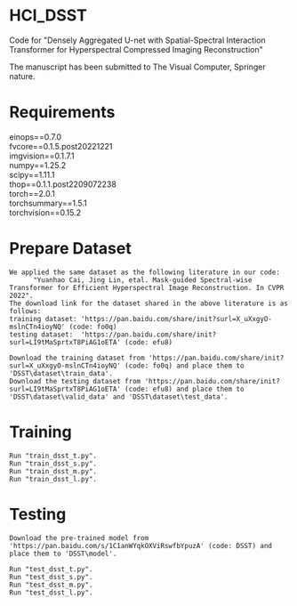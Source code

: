 # HCI_DSST
Code for "Densely Aggregated U-net with Spatial-Spectral Interaction Transformer for Hyperspectral Compressed Imaging Reconstruction"

The manuscript has been submitted to The Visual Computer, Springer nature.

# Requirements

einops==0.7.0  
fvcore==0.1.5.post20221221  
imgvision==0.1.7.1  
numpy==1.25.2  
scipy==1.11.1  
thop==0.1.1.post2209072238  
torch==2.0.1  
torchsummary==1.5.1  
torchvision==0.15.2  

# Prepare Dataset
	We applied the same dataset as the following literature in our code: 
	      "Yuanhao Cai, Jing Lin, etal. Mask-guided Spectral-wise Transformer for Efficient Hyperspectral Image Reconstruction. In CVPR 2022".
	The download link for the dataset shared in the above literature is as follows: 
	training dataset: 'https://pan.baidu.com/share/init?surl=X_uXxgyO-mslnCTn4ioyNQ' (code: fo0q)
	testing dataset:  'https://pan.baidu.com/share/init?surl=LI9tMaSprtxT8PiAG1oETA' (code: efu8)
	
	Download the training dataset from 'https://pan.baidu.com/share/init?surl=X_uXxgyO-mslnCTn4ioyNQ' (code: fo0q) and place them to 'DSST\dataset\train_data'.
	Download the testing dataset from 'https://pan.baidu.com/share/init?surl=LI9tMaSprtxT8PiAG1oETA' (code: efu8) and place them to 'DSST\dataset\valid_data' and 'DSST\dataset\test_data'.


# Training

	Run "train_dsst_t.py".
	Run "train_dsst_s.py".
	Run "train_dsst_m.py".
	Run "train_dsst_l.py".


# Testing

	Download the pre-trained model from 'https://pan.baidu.com/s/1C1anWYqkOXViRswfbYpuzA' (code: DSST) and place them to 'DSST\model'.

	Run "test_dsst_t.py".
	Run "test_dsst_s.py".
	Run "test_dsst_m.py".
	Run "test_dsst_l.py".
